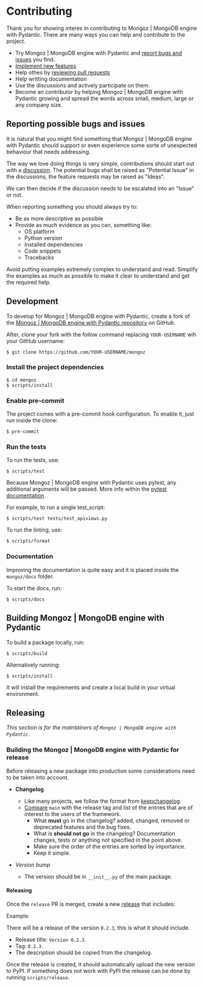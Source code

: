 # Contributing

Thank you for showing interes in contributing to Mongoz | MongoDB engine with Pydantic. There are many ways you can help and contribute to the
project.

* Try Mongoz | MongoDB engine with Pydantic and [report bugs and issues](https://github.com/tarsil/mongoz/issues/new) you find.
* [Implement new features](https://github.com/tarsil/mongoz/issues?q=is%3Aissue+is%3Aopen+label%3A%22good+first+issue%22)
* Help othes by [reviewing pull requests](https://github.com/tarsil/mongoz/pulls)
* Help writting documentation
* Use the discussions and actively participate on them.
* Become an contributor by helping Mongoz | MongoDB engine with Pydantic growing and spread the words across small, medium, large or any company
size.

## Reporting possible bugs and issues

It is natural that you might find something that Mongoz | MongoDB engine with Pydantic should support or even experience some sorte of unexpected
behaviour that needs addressing.

The way we love doing things is very simple, contributions should start out with a
[discussion](https://github.com/tarsil/mongoz/discussions). The potential bugs shall be raised as "Potential Issue"
in the discussions, the feature requests may be raised as "Ideas".

We can then decide if the discussion needs to be escalated into an "Issue" or not.

When reporting something you should always try to:

* Be as more descriptive as possible
* Provide as much evidence as you can, something like:
    * OS platform
    * Python version
    * Installed dependencies
    * Code snippets
    * Tracebacks

Avoid putting examples extremely complex to understand and read. Simplify the examples as much as possible to make
it clear to understand and get the required help.

## Development

To develop for Mongoz | MongoDB engine with Pydantic, create a fork of the [Mongoz | MongoDB engine with Pydantic repository](https://github.com/tarsil/mongoz) on GitHub.

After, clone your fork with the follow command replacing `YOUR-USERNAME` wih your GitHub username:

```shell
$ git clone https://github.com/YOUR-USERNAME/mongoz
```

### Install the project dependencies

```shell
$ cd mongoz
$ scripts/install
```

### Enable pre-commit

The project comes with a pre-commit hook configuration. To enable it, just run inside the clone:

```shell
$ pre-commit
```

### Run the tests

To run the tests, use:

```shell
$ scripts/test
```

Because Mongoz | MongoDB engine with Pydantic uses pytest, any additional arguments will be passed. More info within the
[pytest documentation](https://docs.pytest.org/en/latest/how-to/usage.html)

For example, to run a single test_script:

```shell
$ scripts/test tests/test_apiviews.py
```

To run the linting, use:

```shell
$ scripts/format
```

### Documentation

Improving the documentation is quite easy and it is placed inside the `mongoz/docs` folder.

To start the docs, run:

```shell
$ scripts/docs
```

## Building Mongoz | MongoDB engine with Pydantic

To build a package locally, run:

```shell
$ scripts/build
```

Alternatively running:

```
$ scripts/install
```

It will install the requirements and create a local build in your virtual environment.

## Releasing

*This section is for the maintainers of `Mongoz | MongoDB engine with Pydantic`*.

### Building the Mongoz | MongoDB engine with Pydantic for release

Before releasing a new package into production some considerations need to be taken into account.

* **Changelog**
    * Like many projects, we follow the format from [keepchangelog](https://keepachangelog.com/en/1.0.0/).
    * [Compare](https://github.com/tarsil/mongoz/compare/) `main` with the release tag and list of the entries
that are of interest to the users of the framework.
        * What **must** go in the changelog? added, changed, removed or deprecated features and the bug fixes.
        * What is **should not go** in the changelog? Documentation changes, tests or anything not specified in the
point above.
        * Make sure the order of the entries are sorted by importance.
        * Keep it simple.

* *Version bump*
    * The version should be in `__init__.py` of the main package.

#### Releasing

Once the `release` PR is merged, create a new [release](https://github.com/tarsil/mongoz/releases/new)
that includes:

Example:

There will be a release of the version `0.2.3`, this is what it should include.

* Release title: `Version 0.2.3`.
* Tag: `0.2.3`.
* The description should be copied from the changelog.

Once the release is created, it should automatically upload the new version to PyPI. If something
does not work with PyPI the release can be done by running `scripts/release`.
